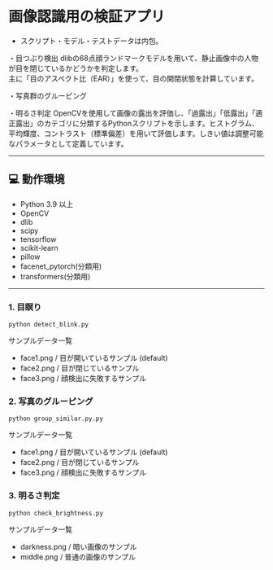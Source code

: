 # 画像認識用の検証アプリ
* スクリプト・モデル・テストデータは内包。

・目つぶり検出
dlibの68点顔ランドマークモデルを用いて、静止画像中の人物が目を閉じているかどうかを判定します。  
主に「目のアスペクト比（EAR）」を使って、目の開閉状態を計算しています。

・写真群のグルーピング

・明るさ判定
OpenCVを使用して画像の露出を評価し、「過露出」「低露出」「適正露出」のカテゴリに分類するPythonスクリプトを示します。ヒストグラム、平均輝度、コントラスト（標準偏差）を用いて評価します。しきい値は調整可能なパラメータとして定義しています。

---

## 💻 動作環境

- Python 3.9 以上
- OpenCV
- dlib
- scipy
- tensorflow
- scikit-learn
- pillow 
- facenet_pytorch(分類用)
- transformers(分類用)

---

### 1. 目瞑り
```
python detect_blink.py
```

サンプルデータ一覧

 - face1.png  / 目が開いているサンプル (default)
 - face2.png  / 目が閉じているサンプル
 - face3.png  / 顔検出に失敗するサンプル

### 2. 写真のグルーピング
```
python group_similar.py.py
```

サンプルデータ一覧

 - face1.png  / 目が開いているサンプル (default)
 - face2.png  / 目が閉じているサンプル
 - face3.png  / 顔検出に失敗するサンプル

### 3. 明るさ判定
```
python check_brightness.py
```

サンプルデータ一覧

 - darkness.png  / 暗い画像のサンプル
 - middle.png  / 普通の画像のサンプル